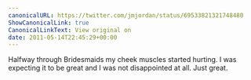 ```yaml
---
canonicalURL: https://twitter.com/jmjordan/status/69533821321748480
ShowCanonicalLink: true
CanonicalLinkText: View original on
date: 2011-05-14T22:45:29+00:00
---
```

Halfway through Bridesmaids my cheek muscles started hurting. I was expecting it to be great and I was not disappointed at all. Just great.